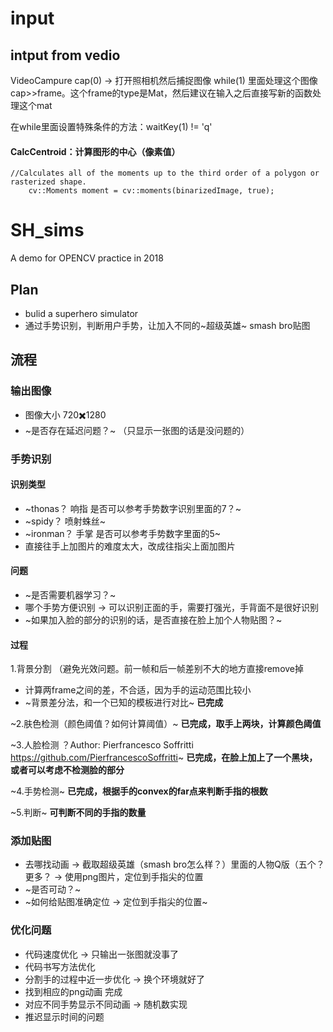 # input
## intput from vedio
VideoCampure cap(0) -> 打开照相机然后捕捉图像
while(1) 里面处理这个图像 cap>>frame。这个frame的type是Mat，然后建议在输入之后直接写新的函数处理这个mat
  

在while里面设置特殊条件的方法：waitKey(1) != 'q'
  


#### CalcCentroid：计算图形的中心（像素值）

	//Calculates all of the moments up to the third order of a polygon or rasterized shape.
		cv::Moments moment = cv::moments(binarizedImage, true);



# SH_sims
A demo for OPENCV practice in 2018
## Plan
* bulid a superhero simulator
* 通过手势识别，判断用户手势，让加入不同的~超级英雄~ smash bro贴图
## 流程
### 输出图像
* 图像大小 720✖️1280
* ~是否存在延迟问题？~ （只显示一张图的话是没问题的）
### 手势识别
#### 识别类型
* ~thonas？ 响指 是否可以参考手势数字识别里面的7？~
* ~spidy？ 喷射蛛丝~
* ~ironman？ 手掌 是否可以参考手势数字里面的5~
* 直接往手上加图片的难度太大，改成往指尖上面加图片
#### 问题
* ~是否需要机器学习？~
* 哪个手势方便识别 -> 可以识别正面的手，需要打强光，手背面不是很好识别
* ~如果加入脸的部分的识别的话，是否直接在脸上加个人物贴图？~
#### 过程
1.背景分割 （避免光效问题。前一帧和后一帧差别不大的地方直接remove掉
* 计算两frame之间的差，不合适，因为手的运动范围比较小
* ~背景差分法，和一个已知的模板进行对比~ **已完成**

~2.肤色检测（颜色阈值？如何计算阈值）~ **已完成，取手上两块，计算颜色阈值**

~3.人脸检测 ？Author: Pierfrancesco Soffritti https://github.com/PierfrancescoSoffritti~  **已完成，在脸上加上了一个黑块，或者可以考虑不检测脸的部分**

~4.手势检测~ **已完成，根据手的convex的far点来判断手指的根数**

~5.判断~ **可判断不同的手指的数量**
### 添加贴图
* 去哪找动画 -> 截取超级英雄（smash bro怎么样？）里面的人物Q版（五个？更多？ -> 使用png图片，定位到手指尖的位置
* ~是否可动？~
* ~如何给贴图准确定位 -> 定位到手指尖的位置~
### 优化问题
* 代码速度优化 -> 只输出一张图就没事了
* 代码书写方法优化
* 分割手的过程中近一步优化 -> 换个环境就好了
* 找到相应的png动画 完成
* 对应不同手势显示不同动画 -> 随机数实现
* 推迟显示时间的问题



